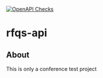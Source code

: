 [![OpenAPI Checks](https://github.com/asautermeister/rfqs-api/actions/workflows/actions.yml/badge.svg)](https://github.com/asautermeister/rfqs-api/actions/workflows/actions.yml)
# rfqs-api
## About
This is only a conference test project 